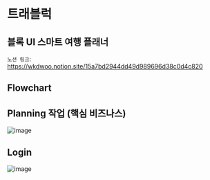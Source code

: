 # 트래블럭

## 블록 UI 스마트 여행 플래너 


`노션 링크`: https://wkdwoo.notion.site/15a7bd2944dd49d989696d38c0d4c820


## Flowchart

## Planning 작업 (핵심 비즈나스)

![image](https://user-images.githubusercontent.com/68547545/180674113-acc86b39-c429-4ce6-ad2e-bf704db1a4c0.png)

## Login

![image](https://user-images.githubusercontent.com/68547545/180674075-e8060543-24e1-4ab7-8041-0f0b471afcf9.png)


